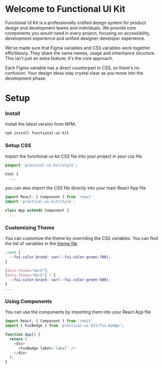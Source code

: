 # Welcome to Functional UI Kit

Functional UI Kit is a professionally crafted design system for product design and development teams and individuals. We provide core components you would need in every project, focusing on accessibility, development experience and unified designer-developer experience.

We've made sure that Figma variables and CSS variables work together effortlessly. They share the same names, usage and inheritance structure. This isn't just an extra feature; it's the core approach.

Each Figma variable has a direct counterpart in CSS, so there's no confusion. Your design ideas stay crystal clear as you move into the development phase.


# Setup
### Install
Install the latest version from NPM.
```
npm install functional-ui-kit
```

### Setup CSS
Import the functional-ui-kit CSS file into your project in your css file
```css
@import 'practical-ui-kit/style';

html {
  ...
```
you can also import the CSS file directly into your main React App file
```js
import React, { Component } from 'react'
import 'practical-ui-kit/style';

class App extends Component {
  ...
```

### Customizing Theme
You can customize the theme by overriding the CSS variables. You can find the list of variables in the [theme file](/docs/theming--docs)
```css
:root {
  --fui-color-brand: var(--fui-color-green-700);
}

[data-theme="dark"],
[data-theme="dark"] * {
  --fui-color-brand: var(--fui-color-green-500);
}
...
```

### Using Components
You can use the components by importing them into your React App file
```js
import React, { Component } from 'react'
import { FuiBadge } from 'practical-ui-kit/fui-badge';

function App() {
  return (
    <div>
      <FuiBadge label='label' />
    </div>
  );
}
```